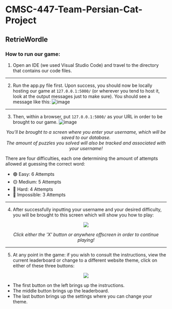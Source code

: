 # CMSC-447-Team-Persian-Cat-Project
## RetrieWordle

### How to run our game:
1. Open an IDE (we used Visual Studio Code) and travel to the directory that contains our code files.
---

2. Run the app.py file first. Upon success, you should now be locally hosting our game at `127.0.0.1:5000/` (or wherever you tend to host it, look at the output messages just to make sure). You should see a message like this:
![image](https://github.com/nishithsoni/cmsc447-sp2024-TeamPersianCat/assets/145214848/274e8ef6-8164-42d1-8383-39ab403c640c)

---

3. Then, within a browser, put `127.0.0.1:5000/` as your URL in order to be brought to our game.
![image](https://github.com/nishithsoni/cmsc447-sp2024-TeamPersianCat/assets/145214848/2bdc80b5-3e73-46b1-a186-394f729420a6)
<p align="center">
<em>You'll be brought to a screen where you enter your username, which will be saved to our database.<br>The amount of puzzles you solved will also be tracked and associated with your username!</em>
</p>

There are four difficulties, each one determining the amount of attempts allowed at guessing the correct word:
* 🟢 Easy: 6 Attempts
* 🟡 Medium: 5 Attempts
* 🔴 Hard: 4 Attempts
* 🔘 Impossible: 3 Attempts
---

4. After successfully inputting your username and your desired difficulty, you will be brought to this screen which will show you how to play:
<p align="center">
  <img src="https://github.com/nishithsoni/cmsc447-sp2024-TeamPersianCat/assets/145214848/1340ebc8-960a-4ce4-a3a5-2fd73e0568b4">
</p>
<p align="center">
 <em>Click either the 'X' button or anywhere offscreen in order to continue playing!</em>
</p>

---

5. At any point in the game: if you wish to consult the instructions, view the current leaderboard or change to a different website theme, click on either of these three buttons:
<p align="center">
  <img src="https://github.com/nishithsoni/cmsc447-sp2024-TeamPersianCat/assets/145214848/320510ee-9f2b-4779-a54c-42180634e1fb">
</p>

* The first button on the left brings up the instructions.
* The middle button brings up the leaderboard.
* The last button brings up the settings where you can change your theme.


